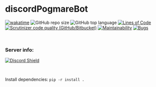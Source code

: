 # discordPogmareBot

[![wakatime](https://wakatime.com/badge/github/BonHowi/discordBot.svg)](https://wakatime.com/badge/github/BonHowi/discordBot) 
![GitHub repo size](https://img.shields.io/github/repo-size/BonHowi/discordPogmareBot) 
![GitHub top language](https://img.shields.io/github/languages/top/BonHowi/discordPogmareBot) 
[![Lines of Code](https://sonarcloud.io/api/project_badges/measure?project=BonHowi_discordPogmareBot&metric=ncloc)](https://sonarcloud.io/dashboard?id=BonHowi_discordPogmareBot)
[![Scrutinizer code quality (GitHub/Bitbucket)](https://img.shields.io/scrutinizer/quality/g/BonHowi/discordPogmareBot)](https://scrutinizer-ci.com/g/BonHowi/discordPogmareBot/reports/)
[![Maintainability](https://api.codeclimate.com/v1/badges/21f9778f27d5853ff976/maintainability)](https://codeclimate.com/github/BonHowi/discordPogmareBot/maintainability)
[![Bugs](https://sonarcloud.io/api/project_badges/measure?project=BonHowi_discordPogmareBot&metric=bugs)](https://sonarcloud.io/dashboard?id=BonHowi_discordPogmareBot)

[comment]: <![GitHub repo file count](https://img.shields.io/github/directory-file-count/BonHowi/discordPogmareBot)>

<br />

### Server info:   
[![Discord Shield](https://discordapp.com/api/guilds/871434324023599155/widget.png?style=shield)](https://discord.gg/Kt35Jtc5nT)

<br />

 
Install dependencies:
`pip -r install .`

